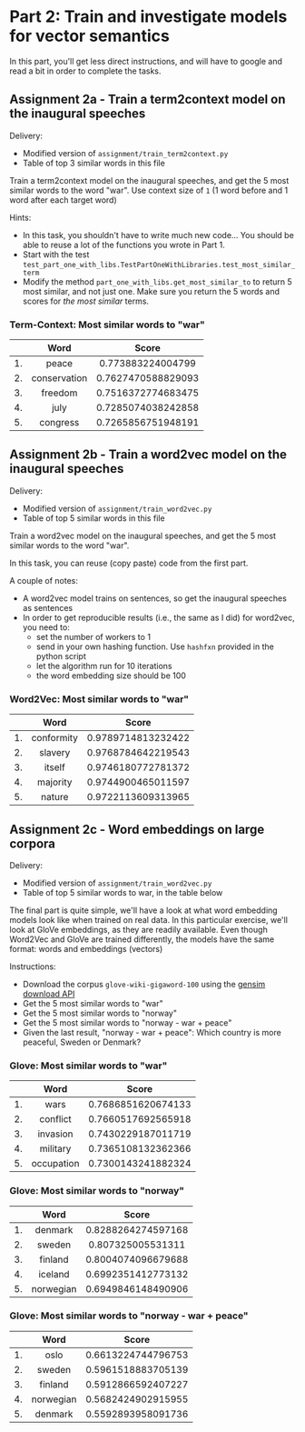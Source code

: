 # Part 2: Train and investigate models for vector semantics

In this part, you'll get less direct instructions, and will have to google and read a bit in order to
complete the tasks. 

## Assignment 2a - Train a term2context model on the inaugural speeches

Delivery:
- Modified version of `assignment/train_term2context.py`
- Table of top 3 similar words in this file

Train a term2context model on the inaugural speeches, 
and get the 5 most similar words to the word "war". 
Use context size of `1` (1 word before and 1 word after each target word)

Hints:
- In this task, you shouldn't have to write much new code...
You should be able to reuse a lot of the functions you wrote in Part 1.
- Start with the test `test_part_one_with_libs.TestPartOneWithLibraries.test_most_similar_term`
- Modify the method `part_one_with_libs.get_most_similar_to` to return 5 most similar, and not just one.
Make sure you return the 5 words and scores for _the most similar_ terms.


### Term-Context: Most similar words to "war" 

| | Word | Score |
|:---:|:------:|:-------:|
| 1. | peace | 0.773883224004799 |
| 2. | conservation | 0.7627470588829093  |
| 3. | freedom | 0.7516372774683475 |
| 4. | july | 0.7285074038242858  |
| 5. | congress | 0.7265856751948191  |

## Assignment 2b - Train a word2vec model on the inaugural speeches

Delivery:
- Modified version of `assignment/train_word2vec.py`
- Table of top 5 similar words in this file

Train a word2vec model on the inaugural speeches, 
and get the 5 most similar words to the word "war".

In this task, you can reuse (copy paste) code from the first part.

A couple of notes:
- A word2vec model trains on sentences, so get the inaugural speeches as sentences
- In order to get reproducible results (i.e., the same as I did) for word2vec, you need to:
    - set the number of workers to 1
    - send in your own hashing function. Use `hashfxn` provided in the python script
    - let the algorithm run for 10 iterations
    - the word embedding size should be 100

### Word2Vec: Most similar words to "war" 

| | Word | Score |
|:---:|:------:|:-------:|
| 1. | conformity | 0.9789714813232422 |
| 2. | slavery | 0.9768784642219543  |
| 3. | itself | 0.9746180772781372 |
| 4. | majority | 0.9744900465011597  |
| 5. | nature | 0.9722113609313965  |


## Assignment 2c - Word embeddings on large corpora

Delivery:
- Modified version of `assignment/train_word2vec.py`
- Table of top 5 similar words to war, in the table below

The final part is quite simple, we'll have a look at what word embedding models look like when trained on real data.
In this particular exercise, we'll look at GloVe embeddings, as they are readily available.
Even though Word2Vec and GloVe are trained differently, the models have the same format: words and embeddings (vectors)

Instructions:
- Download the corpus `glove-wiki-gigaword-100` using the [gensim download API](https://github.com/RaRe-Technologies/gensim-data)
- Get the 5 most similar words to "war"
- Get the 5 most similar words to "norway"
- Get the 5 most similar words to "norway - war + peace"
- Given the last result, "norway - war + peace": Which country is more peaceful, Sweden or Denmark?

### Glove: Most similar words to "war" 

| | Word | Score |
|:---:|:------:|:-------:|
| 1. | wars | 0.7686851620674133 |
| 2. | conflict | 0.7660517692565918  |
| 3. | invasion | 0.7430229187011719 |
| 4. | military | 0.7365108132362366  |
| 5. | occupation | 0.7300143241882324  |

### Glove: Most similar words to "norway" 

| | Word | Score |
|:---:|:------:|:-------:|
| 1. | denmark | 0.8288264274597168 |
| 2. | sweden | 0.807325005531311  |
| 3. | finland | 0.8004074096679688 |
| 4. | iceland | 0.6992351412773132  |
| 5. | norwegian | 0.6949846148490906  |

### Glove: Most similar words to "norway - war + peace" 

| | Word | Score |
|:---:|:------:|:-------:|
| 1. | oslo | 0.6613224744796753 |
| 2. | sweden | 0.5961518883705139  |
| 3. | finland | 0.5912866592407227 |
| 4. | norwegian | 0.5682424902915955  |
| 5. | denmark | 0.5592893958091736  |